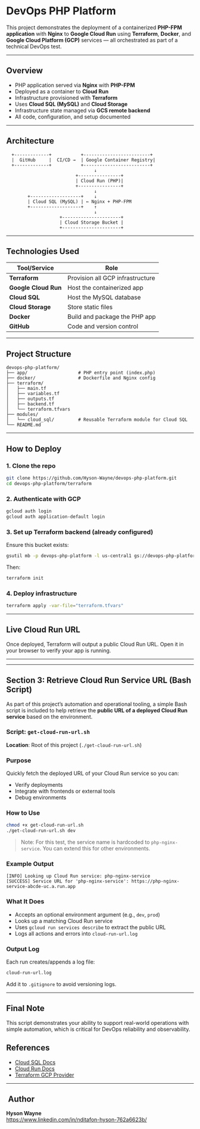 
# DevOps PHP Platform 

This project demonstrates the deployment of a containerized **PHP-FPM application** with **Nginx** to **Google Cloud Run** using **Terraform**, **Docker**, and **Google Cloud Platform (GCP)** services — all orchestrated as part of a technical DevOps test.

---

## Overview

- PHP application served via **Nginx** with **PHP-FPM**
- Deployed as a container to **Cloud Run**
- Infrastructure provisioned with **Terraform**
- Uses **Cloud SQL (MySQL)** and **Cloud Storage**
- Infrastructure state managed via **GCS remote backend**
- All code, configuration, and setup documented

---

##  Architecture

```text
  +-------------+           +-------------------------+
  |  GitHub     |  CI/CD →  | Google Container Registry|
  +-------------+           +-------------------------+
                                 ↓
                          +----------------+
                          | Cloud Run (PHP)|
                          +----------------+
                                 ↓
        +-------------------+    ↓
        | Cloud SQL (MySQL) | ← Nginx + PHP-FPM
        +-------------------+    ↑
                                 ↓
                    +----------------------+
                    | Cloud Storage Bucket |
                    +----------------------+
```

---

##  Technologies Used

| Tool/Service       | Role                                  |
|--------------------|---------------------------------------|
| **Terraform**       | Provision all GCP infrastructure     |
| **Google Cloud Run**| Host the containerized app           |
| **Cloud SQL**       | Host the MySQL database              |
| **Cloud Storage**   | Store static files                   |
| **Docker**          | Build and package the PHP app        |
| **GitHub**          | Code and version control             |

---

##  Project Structure

```
devops-php-platform/
├── app/                   # PHP entry point (index.php)
├── docker/                # Dockerfile and Nginx config
├── terraform/
│   ├── main.tf
│   ├── variables.tf
│   ├── outputs.tf
│   ├── backend.tf
│   └── terraform.tfvars
├── modules/
│   └── cloud_sql/         # Reusable Terraform module for Cloud SQL
└── README.md
```

---

##  How to Deploy

### 1. Clone the repo

```bash
git clone https://github.com/Hyson-Wayne/devops-php-platform.git
cd devops-php-platform/terraform
```

### 2. Authenticate with GCP

```bash
gcloud auth login
gcloud auth application-default login
```

### 3. Set up Terraform backend (already configured)

Ensure this bucket exists:
```bash
gsutil mb -p devops-php-platform -l us-central1 gs://devops-php-platform-tfstate
```

Then:
```bash
terraform init
```

### 4. Deploy infrastructure

```bash
terraform apply -var-file="terraform.tfvars"
```

---

##  Live Cloud Run URL

Once deployed, Terraform will output a public Cloud Run URL. Open it in your browser to verify your app is running.

---


---

## Section 3: Retrieve Cloud Run Service URL (Bash Script)

As part of this project’s automation and operational tooling, a simple Bash script is included to help retrieve the **public URL of a deployed Cloud Run service** based on the environment.

### Script: `get-cloud-run-url.sh`

**Location**: Root of this project (`./get-cloud-run-url.sh`)

### Purpose

Quickly fetch the deployed URL of your Cloud Run service so you can:
- Verify deployments
- Integrate with frontends or external tools
- Debug environments

### How to Use

```bash
chmod +x get-cloud-run-url.sh
./get-cloud-run-url.sh dev
```

> Note: For this test, the service name is hardcoded to `php-nginx-service`. You can extend this for other environments.

### Example Output

```
[INFO] Looking up Cloud Run service: php-nginx-service
[SUCCESS] Service URL for 'php-nginx-service': https://php-nginx-service-abcde-uc.a.run.app
```

### What It Does

- Accepts an optional environment argument (e.g., `dev`, `prod`)
- Looks up a matching Cloud Run service
- Uses `gcloud run services describe` to extract the public URL
- Logs all actions and errors into `cloud-run-url.log`

### Output Log

Each run creates/appends a log file:
```bash
cloud-run-url.log
```

Add it to `.gitignore` to avoid versioning logs.

---

## Final Note

This script demonstrates your ability to support real-world operations with simple automation, which is critical for DevOps reliability and observability.



## References

- [Cloud SQL Docs](https://cloud.google.com/sql/docs/mysql)
- [Cloud Run Docs](https://cloud.google.com/run/docs)
- [Terraform GCP Provider](https://registry.terraform.io/providers/hashicorp/google/latest/docs)

---

## ‍ Author

**Hyson Wayne**  
https://www.linkedin.com/in/nditafon-hyson-762a6623b/
